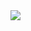<div>
<img src="https://github-readme-stats.vercel.app/api?username=giobart&count_private=true&hide=stars" /> 
</div>
